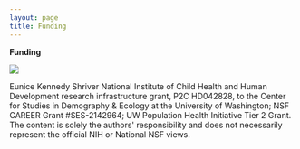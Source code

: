 ```yaml
---
layout: page
title: Funding
---
```


**Funding**

<img src="[{{ site.url }}{{ site.baseurl }}/assets/img/kcpehlogo2.png](https://csde.washington.edu/wp-content/uploads/2016/10/LOGO600-V2-Transparent-500px.png)">

Eunice Kennedy Shriver National Institute of Child Health and Human Development research infrastructure grant, P2C HD042828, to the Center for Studies in Demography & Ecology at the University of Washington; NSF CAREER Grant \#SES-2142964; UW Population Health Initiative Tier 2 Grant. The content is solely the authors' responsibility and does not necessarily represent the official NIH or National NSF views. 
